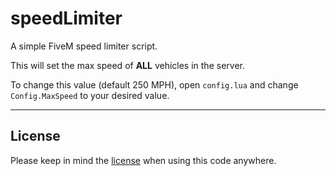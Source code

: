 # speedLimiter

A simple FiveM speed limiter script.

This will set the max speed of **ALL** vehicles in the server. 

To change this value (default 250 MPH), open `config.lua` and change `Config.MaxSpeed` to your desired value.

---
## License
Please keep in mind the [license](https://github.com/n0tsiege/speedLimiter/blob/main/LICENSE) when using this code anywhere.